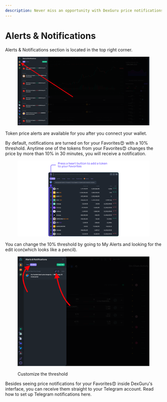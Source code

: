 ```yaml
---
description: Never miss an opportunity with DexGuru price notifications
---
```


# Alerts & Notifications

Alerts & Notifications section is located in the top right corner.&#x20;

<figure><img src="../../.gitbook/assets/image (9).png" alt=""><figcaption></figcaption></figure>

Token price alerts are available for you after you connect your wallet.&#x20;

By default, notifications are turned on for your Favorites😍 with a 10% threshold. Anytime one of the tokens from your Favorites😍 changes the price by more than 10% in 30 minutes, you will receive a notification.

<figure><img src="../../.gitbook/assets/image (5).png" alt=""><figcaption></figcaption></figure>

You can change the 10% threshold by going to My Alerts and looking for the edit icon(which looks like a pencil).&#x20;

<figure><img src="../../.gitbook/assets/Screen Shot 2022-10-04 at 2.57.41 PM.png" alt=""><figcaption><p>Customize the threshold</p></figcaption></figure>

Besides seeing price notifications for your Favorites😍 inside DexGuru's interface, you can receive them straight to your Telegram account. Read how to set up Telegram notifications here.&#x20;
